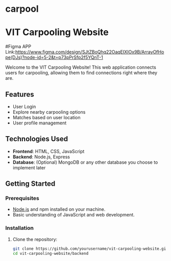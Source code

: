 # carpool
# VIT Carpooling Website
#Figma APP Link:https://www.figma.com/design/SJtZBoQhq22OaqEIXIOx9B/ArrayOfHope(DJs)?node-id=5-2&t=p73pPrSfp2f5YQnT-1

Welcome to the VIT Carpooling Website! This web application connects users for carpooling, allowing them to find connections right where they are. 

## Features

- User Login
- Explore nearby carpooling options
- Matches based on user location
- User profile management

## Technologies Used

- **Frontend**: HTML, CSS, JavaScript
- **Backend**: Node.js, Express
- **Database**: (Optional) MongoDB or any other database you choose to implement later

## Getting Started

### Prerequisites

- [Node.js](https://nodejs.org/) and npm installed on your machine.
- Basic understanding of JavaScript and web development.

### Installation

1. Clone the repository:

   ```bash
   git clone https://github.com/yourusername/vit-carpooling-website.git
   cd vit-carpooling-website/backend
